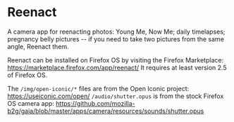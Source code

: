 Reenact
=======

A camera app for reenacting photos: Young Me, Now Me; daily timelapses; pregnancy belly pictures -- if you need to take two pictures from the same angle, Reenact them.

Reenact can be installed on Firefox OS by visiting the Firefox Marketplace: https://marketplace.firefox.com/app/reenact/  It requires at least version 2.5 of Firefox OS.

The `/img/open-iconic/*` files are from the Open Iconic project: https://useiconic.com/open/
`/audio/shutter.opus` is from the stock Firefox OS camera app: https://github.com/mozilla-b2g/gaia/blob/master/apps/camera/resources/sounds/shutter.opus